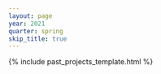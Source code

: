 ```yaml
---
layout: page
year: 2021
quarter: spring
skip_title: true
---
```


{% include past_projects_template.html %}
